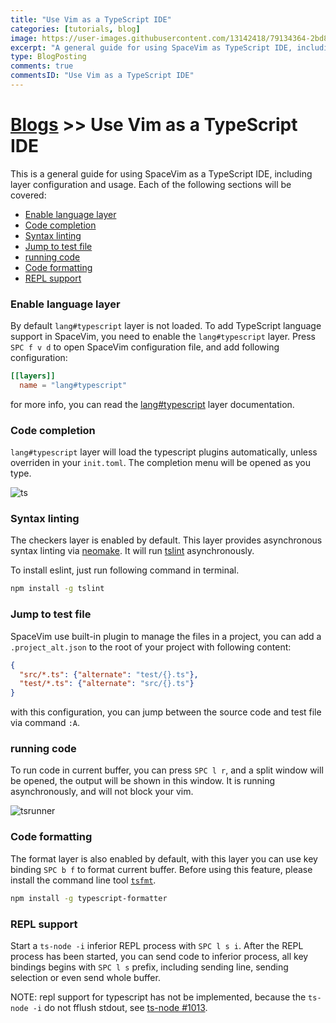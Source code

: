 ```yaml
---
title: "Use Vim as a TypeScript IDE"
categories: [tutorials, blog]
image: https://user-images.githubusercontent.com/13142418/79134364-2bd8db80-7de0-11ea-848e-71d3f07cb79d.png
excerpt: "A general guide for using SpaceVim as TypeScript IDE, including layer configuration, requiems installation and usage."
type: BlogPosting
comments: true
commentsID: "Use Vim as a TypeScript IDE"
---
```


# [Blogs](../blog/) >> Use Vim as a TypeScript IDE

This is a general guide for using SpaceVim as a TypeScript IDE, including layer configuration and usage. 
Each of the following sections will be covered:

<!-- vim-markdown-toc GFM -->

- [Enable language layer](#enable-language-layer)
- [Code completion](#code-completion)
- [Syntax linting](#syntax-linting)
- [Jump to test file](#jump-to-test-file)
- [running code](#running-code)
- [Code formatting](#code-formatting)
- [REPL support](#repl-support)

<!-- vim-markdown-toc -->

### Enable language layer

By default `lang#typescript` layer is not loaded. To add TypeScript language support in SpaceVim,
you need to enable the `lang#typescript` layer. Press `SPC f v d` to open
SpaceVim configuration file, and add following configuration:

```toml
[[layers]]
  name = "lang#typescript"
```

for more info, you can read the [lang#typescript](../layers/lang/typescript/) layer documentation.

### Code completion

`lang#typescript` layer will load the typescript plugins automatically, unless overriden in your `init.toml`.
The completion menu will be opened as you type.

![ts](https://user-images.githubusercontent.com/13142418/79134364-2bd8db80-7de0-11ea-848e-71d3f07cb79d.png)

### Syntax linting

The checkers layer is enabled by default. This layer provides asynchronous syntax linting via [neomake](https://github.com/neomake/neomake).
It will run [tslint](https://www.npmjs.com/package/tslint) asynchronously.

To install eslint, just run following command in terminal.

```sh
npm install -g tslint
```

### Jump to test file

SpaceVim use built-in plugin to manage the files in a project,
you can add a `.project_alt.json` to the root of your project with following content:

```json
{
  "src/*.ts": {"alternate": "test/{}.ts"},
  "test/*.ts": {"alternate": "src/{}.ts"}
}
```

with this configuration, you can jump between the source code and test file via command `:A`.

### running code

To run code in current buffer, you can press `SPC l r`, and a split window
will be opened, the output will be shown in this window.
It is running asynchronously, and will not block your vim.

![tsrunner](https://user-images.githubusercontent.com/13142418/79641052-b4cc8a00-81c7-11ea-8e95-35bc816b17d9.png)

### Code formatting

The format layer is also enabled by default, with this layer you can use key binding `SPC b f` to format current buffer.
Before using this feature, please install the command line tool [`tsfmt`](https://www.npmjs.com/package/typescript-formatter).

```sh
npm install -g typescript-formatter
```

### REPL support

Start a `ts-node -i` inferior REPL process with `SPC l s i`. After the REPL process has been started, you can 
send code to inferior process, all key bindings begins with `SPC l s` prefix, including sending line, sending selection or even
send whole buffer.

NOTE: repl support for typescript has not be implemented, because the `ts-node -i` do not fflush stdout, see [ts-node #1013](https://github.com/TypeStrong/ts-node/issues/1013).

